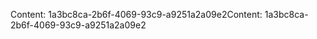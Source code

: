 <span data-ttu-id="d7152-101">Content: 1a3bc8ca-2b6f-4069-93c9-a9251a2a09e2</span><span class="sxs-lookup"><span data-stu-id="d7152-101">Content: 1a3bc8ca-2b6f-4069-93c9-a9251a2a09e2</span></span>